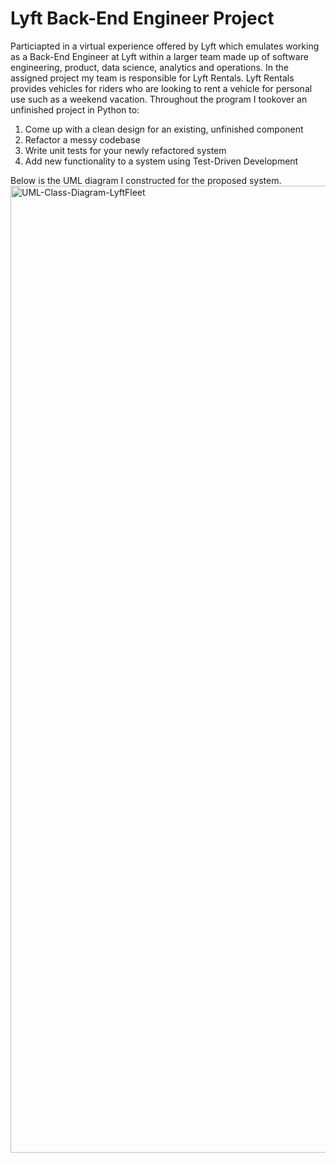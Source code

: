 # Lyft Back-End Engineer Project
Particiapted in a virtual experience offered by Lyft which emulates working as a Back-End Engineer at Lyft within a larger team made up of software engineering, product, data science, analytics and operations.
In the assigned project my team is responsible for Lyft Rentals. Lyft 
Rentals provides vehicles for riders who are looking to rent a vehicle for personal use such as a weekend vacation.
Throughout the program I tookover an unfinished project in Python to:
1. Come up with a clean design for an existing, unfinished component
2. Refactor a messy codebase
3. Write unit tests for your newly refactored system
4. Add new functionality to a system using Test-Driven Development

Below is the UML diagram I constructed for the proposed system.
<img width="1547" alt="UML-Class-Diagram-LyftFleet" src="https://github.com/aidoo4585/forage-lyft-starter-repo/assets/46071969/84f23384-61c8-4ee5-9c5c-78515e282a3c">
